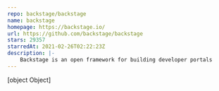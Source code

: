 ```yaml
---
repo: backstage/backstage
name: backstage
homepage: https://backstage.io/
url: https://github.com/backstage/backstage
stars: 29357
starredAt: 2021-02-26T02:22:23Z
description: |-
    Backstage is an open framework for building developer portals
---
```


[object Object]
